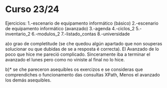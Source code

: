 # Curso 23/24

Ejercicios:
1.-escenario de equipamento informático (básico)
2.-escenario de equipamento informático (avanzado)
3.-agenda
4.-ciclos_2
5.-inventario_2
6.-modulos_2
7.-listado_contas
8.-universidade

a)o grao de completitude (se che quedou algún apartado que non souperas solucionar ou que dubidas de se a resposta é correcta). 
  El Avanzado de lo poco que hice me pareció complicado. Sinceramente iba a terminar el avanzado el lunes pero como no viniste al final no lo hice.

b)* se che pareceron asequibles os exercizos e se consideras que comprendiches o funcionamento das consultas XPath,
  Menos el avanzado los demás asequibles.


